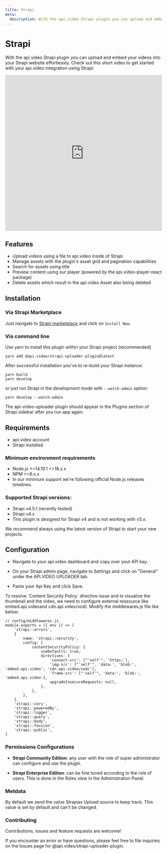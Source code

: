 ```yaml
---
title: Strapi
meta:
  description: With the api.video Strapi plugin you can upload and embed your videos into your Strapi website effortlessly.
---
```


# Strapi

With the api.video Strapi plugin you can upload and embed your videos into your Strapi website effortlessly. Check out this short video to get started with your api.video integration using Strapi:

<iframe src="https://embed.api.video/vod/vi6g8t2OSnByVwsr0vOVSLUI#hide-title" type="text/html" width="100%" height="500" frameborder="0" scrolling="no" allowfullscreen="true"></iframe>

## Features

- Upload videos using a file to api.video inside of Strapi
- Manage assets with the plugin's asset grid and pagination capabilities
- Search for assets using title
- Preview content using our player (powered by the api.video-player-react package)
- Delete assets which result in the api.video Asset also being deleted

## Installation

### Via Strapi Marketplace

Just navigate to [Strapi marketplace](https://market.strapi.io/plugins/@api.video-strapi-uploader-plugin) and click on `Install Now`.

### Via command line

Use yarn to install this plugin within your Strapi project (recommended)

```
yarn add @api.video/strapi-uploader-plugin@latest
```

After successful installation you've to re-build your Strapi instance:

```
yarn build
yarn develop
```

or just run Strapi in the development mode with `--watch-admin` option:

```
yarn develop --watch-admin
```

The api-video-uploader plugin should appear in the Plugins section of Strapi sidebar after you run app again.

## Requirements

- api.video account
- Strapi installed

### Minimum environment requirements

- Node.js >=14.19.1 <=18.x.x
- NPM >=6.x.x
- In our minimum support we're following official Node.js releases timelines.

### Supported Strapi versions:

- Strapi v4.5.1 (recently tested)
- Strapi v4.x
- This plugin is designed for Strapi v4 and is not working with v3.x.

We recommend always using the latest version of Strapi to start your new projects.

## Configuration

- Navigate to your api.video dashboard and copy over yout API key.

- On your Strapi admin page, navigate to Settings and click on "General" under the API.VIDEO UPLOADER tab.

- Paste your Api Key and click Save.

<Callout pad="2" type="warning">
To resolve `Content Security Policy` directive issue and to visualize the thumbnail and the video, we need to configure external ressource like embed.api.videoand cdn.api.video/vod/. Modify the middlewares.js file like below:

```
// config/middlewares.js
module.exports = ({ env }) => [
    'strapi::errors',
    {
        name: 'strapi::security',
        config: {
            contentSecurityPolicy: {
                useDefaults: true,
                directives: {
                    'connect-src': ["'self'", 'https:'],
                    'img-src': ["'self'", 'data:', 'blob:', 'embed.api.video', 'cdn.api.video/vod/'],
                    'frame-src': ["'self'", 'data:', 'blob:', 'embed.api.video'],
                    upgradeInsecureRequests: null,
                },
            },
        },
    },
    'strapi::cors',
    'strapi::poweredBy',
    'strapi::logger',
    'strapi::query',
    'strapi::body',
    'strapi::favicon',
    'strapi::public',
]
```
</Callout>

### Permissions Configurations

- **Strapi Community Edition**: any user with the role of super administrator can configure and use the plugin.

- **Strapi Enterprise Edition**: can be fine tuned according to the role of users. This is done in the Roles view in the Administration Panel.

### Metdata

By default we send the value Strapias Upload source to keep track. This value is set by default and can't be changed.

### Contributing

Contributions, issues and feature requests are welcome!

If you encounter an error or have questions, please feel free to file inquiries on the Issues page for @api.video/strapi-uploader-plugin.

